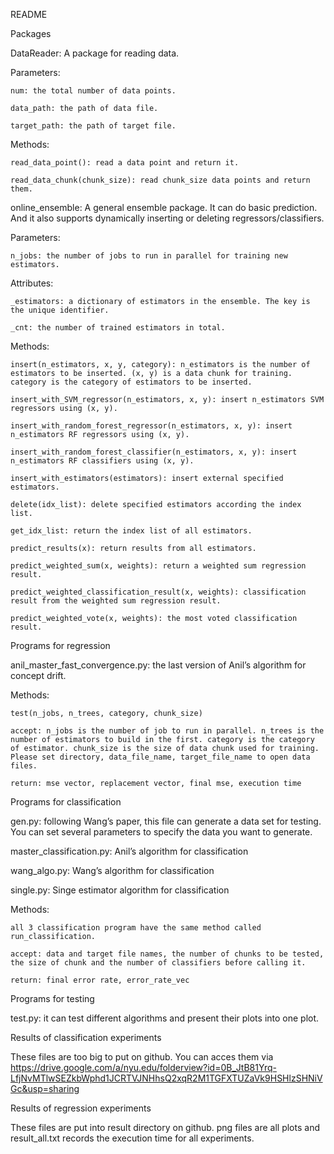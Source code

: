 README

Packages

DataReader: A package for reading data.

Parameters:

	num: the total number of data points.
	
	data_path: the path of data file.
	
	target_path: the path of target file.
	
Methods:

	read_data_point(): read a data point and return it.
	
	read_data_chunk(chunk_size): read chunk_size data points and return them.
	

online_ensemble: A general ensemble package. It can do basic prediction. And it also supports dynamically inserting or deleting regressors/classifiers.

Parameters:

	n_jobs: the number of jobs to run in parallel for training new estimators.
	
Attributes:

	_estimators: a dictionary of estimators in the ensemble. The key is the unique identifier.
	
	_cnt: the number of trained estimators in total.
	
Methods:

	insert(n_estimators, x, y, category): n_estimators is the number of estimators to be inserted. (x, y) is a data chunk for training. category is the category of estimators to be inserted.
	
	insert_with_SVM_regressor(n_estimators, x, y): insert n_estimators SVM regressors using (x, y).
	
	insert_with_random_forest_regressor(n_estimators, x, y): insert n_estimators RF regressors using (x, y).
	
	insert_with_random_forest_classifier(n_estimators, x, y): insert n_estimators RF classifiers using (x, y).
	
	insert_with_estimators(estimators): insert external specified estimators.
	
	delete(idx_list): delete specified estimators according the index list.
	
	get_idx_list: return the index list of all estimators.
	
	predict_results(x): return results from all estimators.
	
	predict_weighted_sum(x, weights): return a weighted sum regression result.
	
	predict_weighted_classification_result(x, weights): classification result from the weighted sum regression result.
	
	predict_weighted_vote(x, weights): the most voted classification result.
	

Programs for regression

anil_master_fast_convergence.py: the last version of Anil’s algorithm for concept drift.

Methods:

	test(n_jobs, n_trees, category, chunk_size)
	
	accept: n_jobs is the number of job to run in parallel. n_trees is the number of estimators to build in the first. category is the category of estimator. chunk_size is the size of data chunk used for training. Please set directory, data_file_name, target_file_name to open data files.
	
	return: mse vector, replacement vector, final mse, execution time
	

Programs for classification

gen.py: following Wang’s paper, this file can generate a data set for testing. You can set several parameters to specify the data you want to generate.

master_classification.py: Anil’s algorithm for classification

wang_algo.py: Wang’s algorithm for classification

single.py: Singe estimator algorithm for classification

Methods:

	all 3 classification program have the same method called run_classification. 
	
	accept: data and target file names, the number of chunks to be tested, the size of chunk and the number of classifiers before calling it.
	
	return: final error rate, error_rate_vec
	


Programs for testing

test.py: it can test different algorithms and present their plots into one plot.



Results of classification experiments

These files are too big to put on github. You can acces them via https://drive.google.com/a/nyu.edu/folderview?id=0B_JtB81Yrq-LfjNvMTlwSEZkbWphd1JCRTVJNHhsQ2xqR2M1TGFXTUZaVk9HSHlzSHNiVGc&usp=sharing


Results of regression experiments

These files are put into result directory on github. png files are all plots and result_all.txt records the execution time for all experiments.
